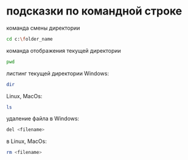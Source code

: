 # подсказки по командной строке

команда смены директории
```sh
cd c:\folder_name
```

команда  отображения текущей директории
```sh
pwd
```

листинг текущей директории
Windows:
```sh
dir
```
Linux, MacOs:
```sh
ls
```

удаление файла в Windows:
```sh
del <filename>
```
в Linux, MacOs:
```sh
rm <filename>
```